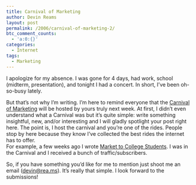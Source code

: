 ```yaml
---
title: Carnival of Marketing
author: Devin Reams
layout: post
permalink: /2006/carnival-of-marketing-2/
btc_comment_counts:
  - 'a:0:{}'
categories:
  - Internet
tags:
  - Marketing
---
```

I apologize for my absence. I was gone for 4 days, had work, school (midterm, presentation), and tonight I had a concert. In short, I&#8217;ve been oh-so-busy lately.

But that&#8217;s not why I&#8217;m writing. I&#8217;m here to remind everyone that the [Carnival of Marketing][1] will be hosted by yours truly next week. At first, I didn&#8217;t even understand what a Carnival was but it&#8217;s quite simple: write something insightful, new, and/or interesting and I will gladly spotlight your post right here. The point is, I host the carnival and you&#8217;re one of the rides. People stop by here because they know I&#8217;ve collected the best rides the internet has to offer.  
For example, a few weeks ago I wrote [Market to College Students][2]. I was in the Carnival and I received a bunch of traffic/subscribers.

So, if you have something you&#8217;d like for me to mention just shoot me an email (devin@rea.ms). It&#8217;s really that simple. I look forward to the submissions!

 [1]: http://okdork.com/grand-opening-carnival-of-marketing/
 [2]: https://devin.rea.ms/2006/market-to-college-students/